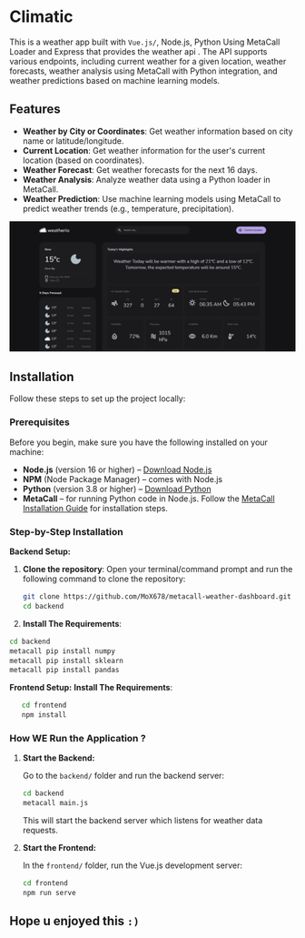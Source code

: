 # Climatic

This is a weather app built with `Vue.js/`, Node.js, Python Using MetaCall Loader and Express that provides the weather api  . The API supports various endpoints, including current weather for a given location, weather forecasts, weather analysis using MetaCall with Python integration, and weather predictions based on machine learning models.

## Features

- **Weather by City or Coordinates**: Get weather information based on city name or latitude/longitude.
- **Current Location**: Get weather information for the user's current location (based on coordinates).
- **Weather Forecast**: Get weather forecasts for the next 16 days.
- **Weather Analysis**: Analyze weather data using a Python loader in MetaCall.
- **Weather Prediction**: Use machine learning models using MetaCall to predict weather trends (e.g., temperature, precipitation).





![Weather Dashboard](/showcase/show_case1.png)
## Installation

Follow these steps to set up the project locally:

### Prerequisites

Before you begin, make sure you have the following installed on your machine:

- **Node.js** (version 16 or higher) – [Download Node.js](https://nodejs.org/)
- **NPM** (Node Package Manager) – comes with Node.js
- **Python** (version 3.8 or higher) – [Download Python](https://www.python.org/)
- **MetaCall** – for running Python code in Node.js. Follow the [MetaCall Installation Guide](https://metacall.io/docs/installation/) for installation steps.

### Step-by-Step Installation
**Backend Setup:**
1. **Clone the repository**:
   Open your terminal/command prompt and run the following command to clone the repository:
   ```bash
   git clone https://github.com/MoX678/metacall-weather-dashboard.git
   cd backend
   ```
2.  **Install The Requirements**:
   ```bash
   cd backend
   metacall pip install numpy
   metacall pip install sklearn
   metacall pip install pandas
   ```
**Frontend Setup:**
**Install The Requirements**:
```bash
   cd frontend
   npm install
   ```
### How WE Run the Application ? 
1. **Start the Backend:**

   Go to the `backend/` folder and run the backend server:

   ```bash
   cd backend
   metacall main.js
   ```

   This will start the backend server which listens for weather data requests.

2. **Start the Frontend:**

   In the `frontend/` folder, run the Vue.js development server:

   ```bash
   cd frontend
   npm run serve
   ```
## Hope u enjoyed this `:)`   


